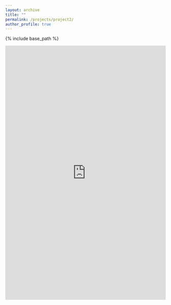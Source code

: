 ```yaml
---
layout: archive
title: ""
permalink: /projects/project2/
author_profile: true
---
```


{% include base_path %}

<iframe src="https://oeryilmaz.shinyapps.io/labor_force_participation_rates/" 
        width="100%" 
        height="800px"
        style="border:none;">
</iframe>
